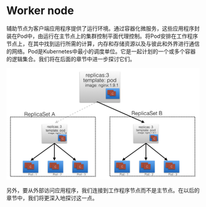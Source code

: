 # Worker node

辅助节点为客户端应用程序提供了运行环境。通过容器化微服务，这些应用程序封装在Pod中，由运行在主节点上的集群控制平面代理控制。将Pod安排在工作程序节点上，在其中找到运行所需的计算，内存和存储资源以及与彼此和外界进行通信的网络。Pod是Kubernetes中最小的调度单位。它是一起计划的一个或多个容器的逻辑集合。我们将在后面的章节中进一步探讨它们。

![Kubernetes Worker node](../../../.gitbook/assets/image%20%2827%29.png)

另外，要从外部访问应用程序，我们连接到工作程序节点而不是主节点。在以后的章节中，我们将更深入地探讨这一点。

